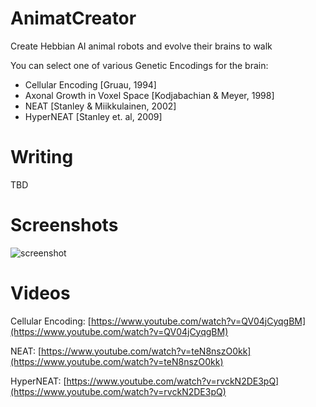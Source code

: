 # AnimatCreator
Create Hebbian AI animal robots and evolve their brains to walk

You can select one of various Genetic Encodings for the brain:
  + Cellular Encoding [Gruau, 1994]
  + Axonal Growth in Voxel Space [Kodjabachian & Meyer, 1998]
  + NEAT [Stanley & Miikkulainen, 2002]
  + HyperNEAT [Stanley et. al, 2009]

# Writing
TBD

# Screenshots

![screenshot](https://github.com/ccrock4t/AnimatCreator/assets/15344554/11455ffd-afe8-435f-b6d0-6abf650a74aa)


# Videos

Cellular Encoding: [https://www.youtube.com/watch?v=QV04jCyqgBM](https://www.youtube.com/watch?v=QV04jCyqgBM)

NEAT: [https://www.youtube.com/watch?v=teN8nszO0kk](https://www.youtube.com/watch?v=teN8nszO0kk)

HyperNEAT: [https://www.youtube.com/watch?v=rvckN2DE3pQ](https://www.youtube.com/watch?v=rvckN2DE3pQ)
